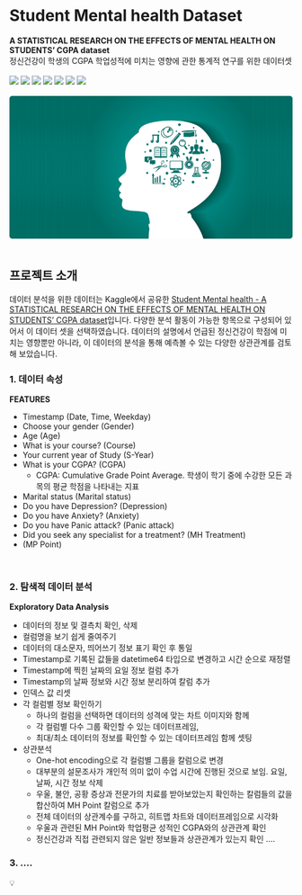 # Student Mental health Dataset
<b>A STATISTICAL RESEARCH ON THE EFFECTS OF MENTAL HEALTH ON STUDENTS’ CGPA dataset</b><br>
정신건강이 학생의 CGPA 학업성적에 미치는 영향에 관한 통계적 연구를 위한 데이터셋<br><br>
<img src="https://img.shields.io/badge/python-3776AB?style=flat&logo=python&logoColor=white"/> <img src="https://img.shields.io/badge/googlecolab-F9AB00?style=flat&logo=googlecolab&logoColor=white"/> <img src="https://img.shields.io/badge/numpy-013243?style=flat&logo=numpy&logoColor=white"/> <img src="https://img.shields.io/badge/pandas-150458?style=flat&logo=pandas&logoColor=white"/> <img src="https://img.shields.io/badge/streamlit-FF4B4B?style=flat&logo=streamlit&logoColor=white"/> <img src="https://img.shields.io/badge/amazonaws-232F3E?style=flat&logo=amazonaws&logoColor=white"/> <img src="https://img.shields.io/badge/linux-FCC624?style=flat&logo=linux&logoColor=white"/><br>
<br>
<img src="https://github.com/bopool/student_mental_health/blob/main/img/dataset-cover.jpg" alt="낮은 직사각형 초록색 바탕이미지 안에 인물의 옆모습으로 보이는 흰색 실루엣이 있다. 흰색 인물의 머리 부분에는 학생들의 생활을 상징하는 학사모와 연필 실험도구 차트 돋보기 등 다양한 아이콘 이미지들이 둥글게 배치되어 있다." style="border-radius:5px"><br><br>

## 프로젝트 소개
 
데이터 분석을 위한 데이터는 Kaggle에서 공유한 [Student Mental health - A STATISTICAL RESEARCH ON THE EFFECTS OF MENTAL HEALTH ON STUDENTS’ CGPA dataset](https://www.kaggle.com/datasets/shariful07/student-mental-health)입니다. 다양한 분석 활동이 가능한 항목으로 구성되어 있어서 이 데이터 셋을 선택하였습니다. 
데이터의 설명에서 언급된 정신건강이 학점에 미치는 영향뿐만 아니라, 이 데이터의 분석을 통해 예측볼 수 있는 다양한 상관관계를 검토해 보았습니다. 

### 1. 데이터 속성 <br>
<b>FEATURES</b><br>
- Timestamp (Date, Time, Weekday)<br>
- Choose your gender (Gender)<br>
- Age (Age)<br>
- What is your course? (Course)<br>
- Your current year of Study (S-Year)<br>
- What is your CGPA? (CGPA)<br>
  - CGPA: Cumulative Grade Point Average. 학생이 학기 중에 수강한 모든 과목의 평균 학점을 나타내는 지표
- Marital status (Marital status)<br>
- Do you have Depression? (Depression)<br>
- Do you have Anxiety? (Anxiety)<br>
- Do you have Panic attack? (Panic attack)<br>
- Did you seek any specialist for a treatment? (MH Treatment)<br>
- (MP Point)<br>
<br>

### 2. 탐색적 데이터 분석 
<b>Exploratory Data Analysis</b><br>
- 데이터의 정보 및 결측치 확인, 삭제
- 컬럼명을 보기 쉽게 줄여주기 
- 데이터의 대소문자, 띄어쓰기 정보 표기 확인 후 통일
- Timestamp로 기록된 값들을 datetime64 타입으로 변경하고 시간 순으로 재정렬
- Timestamp에 찍힌 날짜의 요일 정보 컬럼 추가 
- Timestamp의 날짜 정보와 시간 정보 분리하여 칼럼 추가
- 인덱스 값 리셋
- 각 컬럼별 정보 확인하기 
  - 하나의 컬럼을 선택하면 데이터의 성격에 맞는 차트 이미지와 함께 
  - 각 컬럼별 다수 그룹 확인할 수 있는 데이터프레임, 
  - 최대/최소 데이터의 정보를 확인할 수 있는 데이터프레임 함께 셋팅
- 상관분석 
  - One-hot encoding으로 각 컬럼별 그룹을 칼럼으로 변경
  - 대부분의 설문조사가 개인적 의미 없이 수업 시간에 진행된 것으로 보임. 요일, 날짜, 시간 정보 삭제
  - 우울, 불안, 공황 증상과 전문가의 치료를 받아보았는지 확인하는 칼럼들의 값을 합산하여 MH Point 칼럼으로 추가
  - 전체 데이터의 상관계수를 구하고, 히트맵 차트와 데이터프레임으로 시각화
  - 우울과 관련된 MH Point와 학업평균 성적인 CGPA와의 상관관계 확인
  - 정신건강과 직접 관련되지 않은 일반 정보들과 상관관계가 있는지 확인
  .... 
   
### 3. ....
💡
